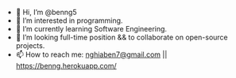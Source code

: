 - 👋 Hi, I’m @benng5
- 👀 I’m interested in programming.
- 🌱 I’m currently learning Software Engineering.
- 💞️ I’m looking full-time position && to collaborate on open-source projects.
- 📫 How to reach me: nghiaben7@gmail.com || https://benng.herokuapp.com/

<!---
benng5/benng5 is a ✨ special ✨ repository because its `README.md` (this file) appears on your GitHub profile.
You can click the Preview link to take a look at your changes.
--->

